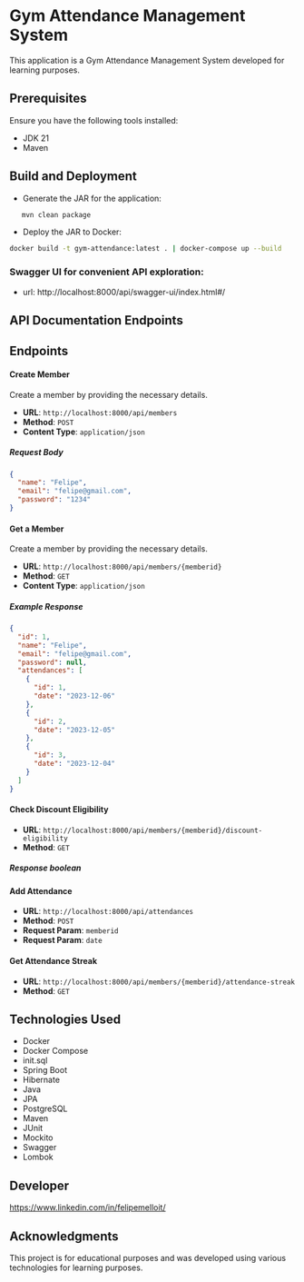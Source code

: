 # Gym Attendance Management System

This application is a Gym Attendance Management System developed for learning purposes.

## Prerequisites

Ensure you have the following tools installed:

- JDK 21
- Maven

## Build and Deployment

- Generate the JAR for the application:
```bash
   mvn clean package
```

- Deploy the JAR to Docker:

```bash
docker build -t gym-attendance:latest . | docker-compose up --build
```

### Swagger UI for convenient API exploration:

- url: http://localhost:8000/api/swagger-ui/index.html#/

## API Documentation Endpoints

## Endpoints

#### Create Member

Create a member by providing the necessary details.

- **URL**: `http://localhost:8000/api/members`
- **Method**: `POST`
- **Content Type**: `application/json`

##### Request Body

```json
{
  "name": "Felipe",
  "email": "felipe@gmail.com",
  "password": "1234"
}
```

#### Get a Member

Create a member by providing the necessary details.

- **URL**: `http://localhost:8000/api/members/{memberid}`
- **Method**: `GET`
- **Content Type**: `application/json`

##### Example Response

```json
{
  "id": 1,
  "name": "Felipe",
  "email": "felipe@gmail.com",
  "password": null,
  "attendances": [
    {
      "id": 1,
      "date": "2023-12-06"
    },
    {
      "id": 2,
      "date": "2023-12-05"
    },
    {
      "id": 3,
      "date": "2023-12-04"
    }
  ]
}

```

#### Check Discount Eligibility

- **URL**: `http://localhost:8000/api/members/{memberid}/discount-eligibility`
- **Method**: `GET`

##### Response boolean

#### Add Attendance

- **URL**: `http://localhost:8000/api/attendances`
- **Method**: `POST`
- **Request Param**: `memberid`
- **Request Param**: `date`

#### Get Attendance Streak

- **URL**: `http://localhost:8000/api/members/{memberid}/attendance-streak`
- **Method**: `GET`

## Technologies Used

- Docker
- Docker Compose
- init.sql
- Spring Boot
- Hibernate
- Java
- JPA
- PostgreSQL
- Maven
- JUnit
- Mockito
- Swagger
- Lombok

## Developer

https://www.linkedin.com/in/felipemelloit/

## Acknowledgments

This project is for educational purposes and was developed using various technologies for learning
purposes.